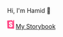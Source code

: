 
Hi, I'm Hamid 👋


<img alt="MyStorybook" src="./assets/storybook.svg" width="20" height="20" />[My Storybook](https://hamidheyde.github.io/Storybook)
